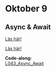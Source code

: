 # Oktober 9

## Async & Await

[Läs här!](https://blog.ndepend.com/c-async-await-explained/)

[Läs här!](https://learn.microsoft.com/en-us/dotnet/csharp/asynchronous-programming/)

**Code-along:**  
[L043_Async_Await](https://github.com/everyloop/NET24-Csharp/blob/master/Code-alongs/L043_Async_Await/Program.cs)